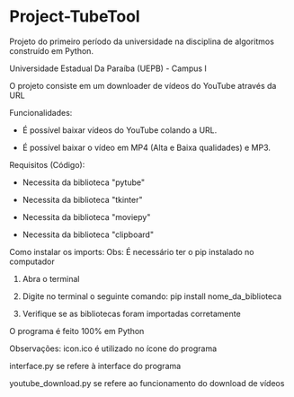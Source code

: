 # Project-TubeTool
Projeto do primeiro período da universidade na disciplina de algoritmos  construído em Python.

Universidade Estadual Da Paraíba (UEPB) - Campus I

O projeto consiste em um downloader de vídeos do YouTube através da URL

Funcionalidades:
- É possível baixar vídeos do YouTube colando a URL.

- É possível baixar o vídeo em MP4 (Alta e Baixa qualidades) e MP3.

Requisitos (Código):
- Necessita da biblioteca "pytube"

- Necessita da biblioteca "tkinter"

- Necessita da biblioteca "moviepy"

- Necessita da biblioteca "clipboard"

Como instalar os imports:
Obs: É necessário ter o pip instalado no computador

1. Abra o terminal

2. Digite no terminal o seguinte comando: pip install nome_da_biblioteca

3. Verifique se as bibliotecas foram importadas corretamente


O programa é feito 100% em Python

Observações:
icon.ico é utilizado no ícone do programa

interface.py se refere à interface do programa

youtube_download.py se refere ao funcionamento do download de vídeos

